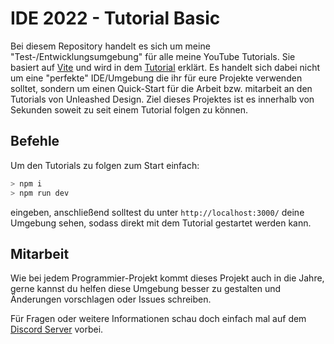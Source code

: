 # IDE 2022 - Tutorial Basic

Bei diesem Repository handelt es sich um meine "Test-/Entwicklungsumgebung" für alle meine YouTube Tutorials. Sie basiert auf [Vite](https://vitejs.dev/) und wird in dem [Tutorial]() erklärt. Es handelt sich dabei nicht um eine "perfekte" IDE/Umgebung die ihr für eure Projekte verwenden solltet, sondern um einen Quick-Start für die Arbeit bzw. mitarbeit an den Tutorials von Unleashed Design. Ziel dieses Projektes ist es innerhalb von Sekunden soweit zu seit einem Tutorial folgen zu können.

## Befehle

Um den Tutorials zu folgen zum Start einfach:

``` bash
> npm i
> npm run dev

```

eingeben, anschließend solltest du unter `http://localhost:3000/` deine Umgebung sehen, sodass direkt mit dem Tutorial gestartet werden kann.

## Mitarbeit

Wie bei jedem Programmier-Projekt kommt dieses Projekt auch in die Jahre, gerne kannst du helfen diese Umgebung besser zu gestalten und Änderungen vorschlagen oder Issues schreiben.

Für Fragen oder weitere Informationen schau doch einfach mal auf dem [Discord Server](https://discord.gg/NV2NrXA) vorbei.
